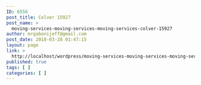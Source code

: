 ```yaml
---
ID: 6556
post_title: Colver 15927
post_name: >
  moving-services-moving-services-moving-services-colver-15927
author: mrgabonijeff@gmail.com
post_date: 2018-03-28 01:47:15
layout: page
link: >
  http://localhost/wordpress/moving-services-moving-services-moving-services-colver-15927/
published: true
tags: [ ]
categories: [ ]
---
```

